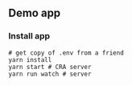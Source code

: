 ## Demo app

### Install app

```
# get copy of .env from a friend
yarn install
yarn start # CRA server
yarn run watch # server
```
